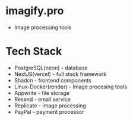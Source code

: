# imagify.pro

- Image processing tools

# Tech Stack

- PostgreSQL(neon) - database
- NextJS(vercel) - full stack framework
- Shadcn - frontend components
- Linux-Docker(render) - Image procesing tools
- Appwrite - file storage
- Resend - email service
- Replicate - image processing
- PayPal - payment processor